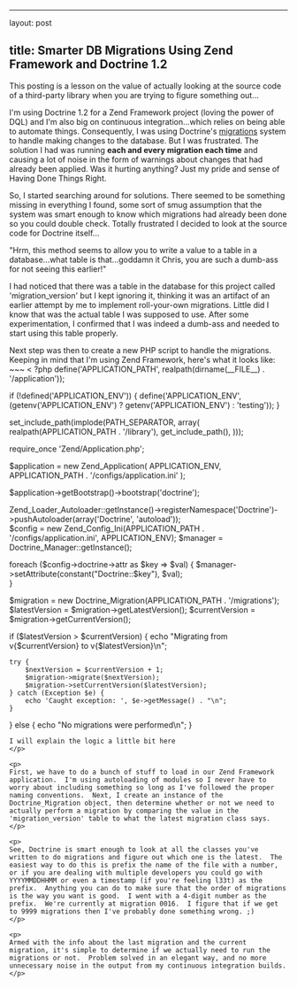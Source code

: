 <hr />

<p>layout: post</p>

<h2>title: Smarter DB Migrations Using Zend Framework and Doctrine 1.2</h2>

<p>This posting is a lesson on the value of actually looking at the source code of a third-party library when you are trying to figure something out...</p>

<p>
I'm using Doctrine 1.2 for a Zend Framework project (loving the power of DQL) and I'm also big on continuous integration...which relies on being able to automate things.  Consequently, I was using Doctrine's <a href="http://www.doctrine-project.org/projects/orm/1.2/docs/manual/migrations/en">migrations</a> system to handle making changes to the database.  But I was frustrated.  The solution I had was running <b>each and every migration each time</b> and causing a lot of noise in the form of warnings about changes that had already been applied.  Was it hurting anything?  Just my pride and sense of Having Done Things Right.</p>

<p>So, I started searching around for solutions.  There seemed to be something missing in everything I found, some sort of smug assumption that the system was smart enough to know which migrations had already been done so you could double check.  Totally frustrated I decided to look at the source code for Doctrine itself...
</p>

<p>
"Hrm, this method seems to allow you to write a value to a table in a database...what table is that...goddamn it Chris, you are such a dumb-ass for not seeing this earlier!"
</p>

<p>I had noticed that there was a table in the database for this project called 'migration_version' but I kept ignoring it, thinking it was an artifact of an earlier attempt by me to implement roll-your-own migrations.  Little did I know that was the actual table I was supposed to use.  After some experimentation, I confirmed that I was indeed a dumb-ass and needed to start using this table properly.</p>

<p>
Next step was then to create a new PHP script to handle the migrations.  Keeping in mind that I'm using Zend Framework, here's what it looks like:
~~~
< ?php
define('APPLICATION_PATH', realpath(dirname(__FILE__) . '/application'));

if (!defined('APPLICATION_ENV')) {
    define('APPLICATION_ENV', (getenv('APPLICATION_ENV') ? getenv('APPLICATION_ENV') : 'testing'));
}

set_include_path(implode(PATH_SEPARATOR, array(
    realpath(APPLICATION_PATH . '/library'),
    get_include_path(),
)));
 
require_once 'Zend/Application.php';
 
$application = new Zend_Application(
    APPLICATION_ENV,
    APPLICATION_PATH . '/configs/application.ini'
);
 
$application->getBootstrap()->bootstrap('doctrine');

Zend_Loader_Autoloader::getInstance()->registerNamespace('Doctrine')->pushAutoloader(array('Doctrine', 'autoload'));  
$config = new Zend_Config_Ini(APPLICATION_PATH . '/configs/application.ini', APPLICATION_ENV);
$manager = Doctrine_Manager::getInstance();  

foreach ($config->doctrine->attr as $key => $val) {
    $manager->setAttribute(constant("Doctrine::$key"), $val);  
}  

$migration = new Doctrine_Migration(APPLICATION_PATH . '/migrations');
$latestVersion = $migration->getLatestVersion();
$currentVersion = $migration->getCurrentVersion();

if ($latestVersion > $currentVersion) {
    echo "Migrating from v{$currentVersion} to v{$latestVersion}\n";

    try {
        $nextVersion = $currentVersion + 1;
        $migration->migrate($nextVersion);
        $migration->setCurrentVersion($latestVersion);
    } catch (Exception $e) {
        echo 'Caught exception: ', $e->getMessage() . "\n";
    }
} else {
    echo "No migrations were performed\n";
}
~~~
I will explain the logic a little bit here
</p>

<p>
First, we have to do a bunch of stuff to load in our Zend Framework application.  I'm using autoloading of modules so I never have to worry about including something so long as I've followed the proper naming conventions.  Next, I create an instance of the Doctrine_Migration object, then determine whether or not we need to actually perform a migration by comparing the value in the 'migration_version' table to what the latest migration class says.
</p>

<p>
See, Doctrine is smart enough to look at all the classes you've written to do migrations and figure out which one is the latest.  The easiest way to do this is prefix the name of the file with a number, or if you are dealing with multiple developers you could go with YYYYMMDDHHMM or even a timestamp (if you're feeling l33t) as the prefix.  Anything you can do to make sure that the order of migrations is the way you want is good.  I went with a 4-digit number as the prefix.  We're currently at migration 0016.  I figure that if we get to 9999 migrations then I've probably done something wrong. ;)
</p>

<p>
Armed with the info about the last migration and the current migration, it's simple to determine if we actually need to run the migrations or not.  Problem solved in an elegant way, and no more unnecessary noise in the output from my continuous integration builds.
</p>
